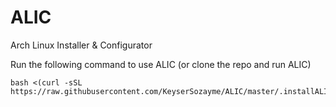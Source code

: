 # ALIC
Arch Linux Installer &amp; Configurator


Run the following command to use ALIC (or clone the repo and run ALIC)
```
bash <(curl -sSL https://raw.githubusercontent.com/KeyserSozayme/ALIC/master/.installALIC)
```
